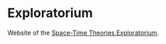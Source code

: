 # Exploratorium

Website of the [Space-Time Theories Exploratorium](https://remo.cua.uam.mx/vis/Exploratorium/).
